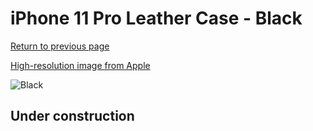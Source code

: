# iPhone 11 Pro Leather Case - Black

[Return to previous page](/iphone_11)

[High-resolution image from Apple](https://store.storeimages.cdn-apple.com/8756/as-images.apple.com/is/MWYE2?wid=4500&hei=4500&fmt=png)

<div style="width: 512px"><img src="/almost_uncompressed/MWYE2.webp" alt="Black"></div>

## Under construction
